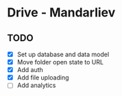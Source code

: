 # Drive - Mandarliev

## TODO

- [x] Set up database and data model
- [x] Move folder open state to URL
- [x] Add auth
- [x] Add file uploading
- [ ] Add analytics